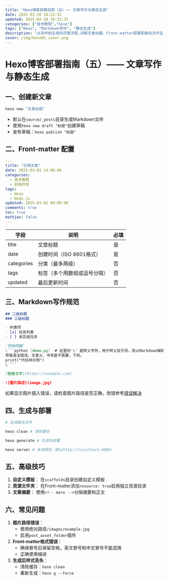 ```yaml
---
title: "Hexo博客部署指南（五）—— 文章写作与静态生成"
date: 2025-02-28 10:22:31
updated: 2025-02-28 10:22:31
categories: ["技术教程","hexo"]
tags: ["Hexo", "Markdown写作", "静态生成"]
description: "从写作到生成的完整流程,详解文章创建、Front-matter配置和静态文件生成"
cover: /img/hexo05_cover.png
---
```


# Hexo博客部署指南（五）—— 文章写作与静态生成

## 一、创建新文章
```bash [终端]
hexo new "文章标题"
```
- 默认在`source/_posts`目录生成Markdown文件
- 使用`hexo new draft "标题"`创建草稿
- 发布草稿：`hexo publish "标题"`

## 二、Front-matter 配置
```yaml [示例文章.md]
---
title: "示例文章"
date: 2025-03-01 14:00:00
categories:
  - 技术教程
  - 前端开发
tags: 
  - Hexo
  - Node.js
updated: 2025-03-02 09:00:00
comments: true
toc: true
mathjax: false
---
```

| 字段       | 说明                          | 必填 |
|------------|-------------------------------|------|
| title      | 文章标题                      | 是   |
| date       | 创建时间（ISO 8601格式）      | 是   |
| categories | 分类（最多两级）              | 否   |
| tags       | 标签（多个用数组或逗号分隔）  | 否   |
| updated    | 最后更新时间                  | 否   |

## 三、Markdown写作规范

```markdown [写作示例]
## 二级标题
### 三级标题

- 列表项
- [x] 任务列表
- [ ] 未完成任务

`行内代码`
\```python [demo.py]  # 这里的'\' 是转义字符，用于转义反引号，防止Markdown解析器将其视为代码块，
导致语法错误，无意义，书写是不需要，下同。
print("代码块示例")
\ ```

[链接文字](https://example.com)

![图片描述](image.jpg)   
```
如果显示图片插入错误，请检查图片路径是否正确。改错参考[错误解决](https://blog.csdn.net/m0_43401436/article/details/107191688)

## 四、生成与部署
```bash [终端命令]
# 生成静态文件

hexo clean # 清除缓存

hexo generate # 生成并部署

hexo server # 本地预览（默认http://localhost:4000）

```

## 五、高级技巧
1. **自定义模板**：
   在`scaffolds`目录创建自定义模板
2. **资源文件夹**：
   在Front-matter添加`resource: true`启用独立资源目录
3. **文章摘要**：
   使用`<!-- more -->`分隔摘要和正文

## 六、常见问题
1. **图片路径错误**：
   - 使用绝对路径`/images/example.jpg`
   - 启用`post_asset_folder`插件
2. **Front-matter格式错误**：
   - 确保冒号后保留空格，英文冒号和中文冒号不能混用
   - 正确使用缩进
3. **生成后样式丢失**：
   - 清除缓存：`hexo clean`
   - 重新生成：`hexo g --force`